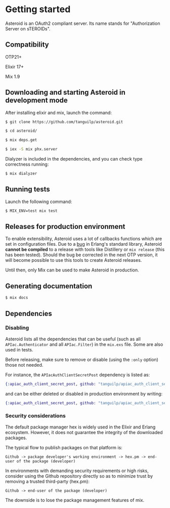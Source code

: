 # Getting started

Asteroid is an OAuth2 compliant server. Its name stands for "Authorization Server on sTEROIDs".

## Compatibility

OTP21+

Elixir 17+

Mix 1.9

## Downloading and starting Asteroid in development mode

After installing elixir and mix, launch the command:

```bash
$ git clone https://github.com/tanguilp/asteroid.git

$ cd asteroid/

$ mix deps.get

$ iex -S mix phx.server
```

Dialyzer is included in the dependencies, and you can check type correctness running:

```bash
$ mix dialyzer
```

## Running tests

Launch the following command:

```bash
$ MIX_ENV=test mix test
```

## Releases for production environment

To enable extensibility, Asteroid uses a lot of callbacks functions which are set in configuration
files. Due to a [bug](https://bugs.erlang.org/browse/ERL-1009) in Erlang's standard library,
Asteroid **cannot be compiled** to a release with tools like Distillery or `mix release`
(this has been tested). Should the bug be corrected in the next OTP version, it will become
possible to use this tools to create Asteroid releases.

Until then, only Mix can be used to make Asteroid in production.

## Generating documentation

```bash
$ mix docs
```

## Dependencies

### Disabling

Asteroid lists all the dependencies that can be useful (such as all `APIac.Authenticator` and
all `APIac.Filter`) in the `mix.exs` file. Some are also used in tests.

Before releasing, make sure to remove or disable (using the `:only` option) those not needed.

For instance, the `APIacAuthClientSecretPost` dependency is listed as:

```elixir
{:apiac_auth_client_secret_post, github: "tanguilp/apiac_auth_client_secret_post"},
```

and can be either deleted or disabled in production environment by writing:

```elixir
{:apiac_auth_client_secret_post, github: "tanguilp/apiac_auth_client_secret_post", only: [:dev, :test]},
```

### Security considerations

The default package manager hex is widely used in the Elixir and Erlang ecosystem. However, it
does not guarantee the integrity of the downloaded packages.

The typical flow to publish packages on that platform is:

    Github -> package developer's working environment -> hex.pm -> end-user of the package (developer)

In environments with demanding security requirements or high risks, consider using the Github
repository directly so as to minimize trust by removing a trusted third-party (hex.pm):

    Github -> end-user of the package (developer)

The downside is to lose the package management features of mix.
